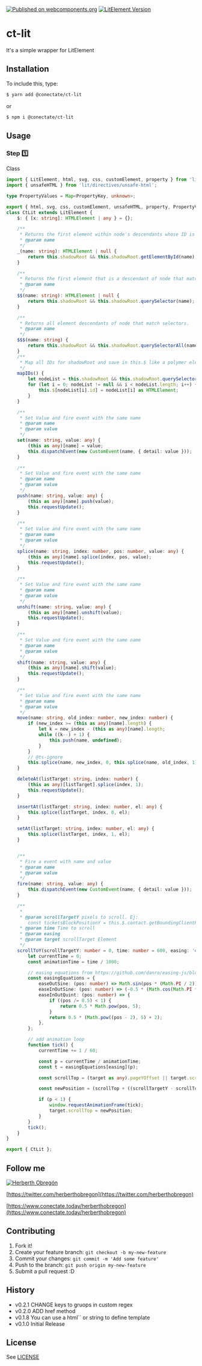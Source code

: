 [![Published on webcomponents.org](https://img.shields.io/badge/webcomponents.org-published-blue.svg)](https://github.com/conectate/ct-router)
[![LitElement Version](https://img.shields.io/badge/LitElement-v2.2.0-blue.svg)](https://www.polymer-project.org)

# ct-lit

It's a simple wrapper for LitElement

## Installation

To include this, type:

```sh
$ yarn add @conectate/ct-lit
```

or

```sh
$ npm i @conectate/ct-lit
```

## Usage

### Step 1️⃣

Class

```typescript
import { LitElement, html, svg, css, customElement, property } from 'lit';
import { unsafeHTML } from 'lit/directives/unsafe-html';

type PropertyValues = Map<PropertyKey, unknown>;

export { html, svg, css, customElement, unsafeHTML, property, PropertyValues };
class CtLit extends LitElement {
    $: { [x: string]: HTMLElement | any } = {};

    /**
     * Returns the first element within node's descendants whose ID is elementId.
     * @param name
     */
    _(name: string): HTMLElement | null {
        return this.shadowRoot && this.shadowRoot.getElementById(name);
    }

    /**
     * Returns the first element that is a descendant of node that matches selectors.
     * @param name
     */
    $$(name: string): HTMLElement | null {
        return this.shadowRoot && this.shadowRoot.querySelector(name);
    }

    /**
     * Returns all element descendants of node that match selectors.
     * @param name
     */
    $$$(name: string) {
        return this.shadowRoot && this.shadowRoot.querySelectorAll(name);
    }
    /**
     * Map all IDs for shadowRoot and save in this.$ like a polymer element
     */
    mapIDs() {
        let nodeList = this.shadowRoot && this.shadowRoot.querySelectorAll('[id]');
        for (let i = 0; nodeList != null && i < nodeList.length; i++) {
            this.$[nodeList[i].id] = nodeList[i] as HTMLElement;
        }
    }

    /**
     * Set Value and fire event with the same name
     * @param name
     * @param value
     */
    set(name: string, value: any) {
        (this as any)[name] = value;
        this.dispatchEvent(new CustomEvent(name, { detail: value }));
    }

    /**
     * Set Value and fire event with the same name
     * @param name
     * @param value
     */
    push(name: string, value: any) {
        (this as any)[name].push(value);
        this.requestUpdate();
    }

    /**
     * Set Value and fire event with the same name
     * @param name
     * @param value
     */
    splice(name: string, index: number, pos: number, value: any) {
        (this as any)[name].splice(index, pos, value);
        this.requestUpdate();
    }

    /**
     * Set Value and fire event with the same name
     * @param name
     * @param value
     */
    unshift(name: string, value: any) {
        (this as any)[name].unshift(value);
        this.requestUpdate();
    }

    /**
     * Set Value and fire event with the same name
     * @param name
     * @param value
     */
    shift(name: string, value: any) {
        (this as any)[name].shift(value);
        this.requestUpdate();
    }

    /**
     * Set Value and fire event with the same name
     * @param name
     * @param value
     */
    move(name: string, old_index: number, new_index: number) {
        if (new_index >= (this as any)[name].length) {
            let k = new_index - (this as any)[name].length;
            while ((k--) + 1) {
                this.push(name, undefined);
            }
        }
        // @ts-ignore
        this.splice(name, new_index, 0, this.splice(name, old_index, 1)[0]);
    }

    deleteAt(listTarget: string, index: number) {
        (this as any)[listTarget].splice(index, 1);
        this.requestUpdate();
    }

    insertAt(listTarget: string, index: number, el: any) {
        this.splice(listTarget, index, 0, el);
    }

    setAt(listTarget: string, index: number, el: any) {
        this.splice(listTarget, index, 1, el);
    }


    /**
     * Fire a event with name and value
     * @param name
     * @param value
     */
    fire(name: string, value: any) {
        this.dispatchEvent(new CustomEvent(name, { detail: value }));
    }

    /**
     *
     * @param scrollTargetY pixels to scroll. Ej:
        const ticketsBlockPositionY = this.$.contact.getBoundingClientRect().top + window.scrollTarget.scrollTop;
     * @param time Time to scroll
     * @param easing
     * @param target scrollTarget Element
     */
    scrollToY(scrollTargetY: number = 0, time: number = 600, easing: 'easeOutSine' | 'easeOutSine' | 'easeInOutQuint' = 'easeOutSine', target: Element = (window as any).scrollTarget) {
        let currentTime = 0;
        const animationTime = time / 1000;

        // easing equations from https://github.com/danro/easing-js/blob/master/easing.js
        const easingEquations = {
            easeOutSine: (pos: number) => Math.sin(pos * (Math.PI / 2)),
            easeInOutSine: (pos: number) => (-0.5 * (Math.cos(Math.PI * pos) - 1)),
            easeInOutQuint: (pos: number) => {
                if ((pos /= 0.5) < 1) {
                    return 0.5 * Math.pow(pos, 5);
                }
                return 0.5 * (Math.pow((pos - 2), 5) + 2);
            },
        };

        // add animation loop
        function tick() {
            currentTime += 1 / 60;

            const p = currentTime / animationTime;
            const t = easingEquations[easing](p);

            const scrollTop = (target as any).pageYOffset || target.scrollTop || 0;

            const newPosition = (scrollTop + ((scrollTargetY - scrollTop) * t));

            if (p < 1) {
                window.requestAnimationFrame(tick);
                target.scrollTop = newPosition;
            }
        }
        tick();
    }
}

export { CtLit };
```

## Follow me

[![Herberth Obregón](https://user-images.githubusercontent.com/6503845/74269077-8bc2e100-4cce-11ea-8a6f-1ba34b8b5cf2.jpg)](https://twitter.com/herberthobregon)

[https://twitter.com/herberthobregon](https://twitter.com/herberthobregon)

[https://www.conectate.today/herberthobregon](https://www.conectate.today/herberthobregon)

## Contributing

1. Fork it!
2. Create your feature branch: `git checkout -b my-new-feature`
3. Commit your changes: `git commit -m 'Add some feature'`
4. Push to the branch: `git push origin my-new-feature`
5. Submit a pull request :D

## History

-   v0.2.1 CHANGE keys to gruops in custom regex
-   v0.2.0 ADD href method
-   v0.1.8 You can use a html`` or string to define template
-   v0.1.0 Initial Release

## License

See [LICENSE](/LICENSE)
